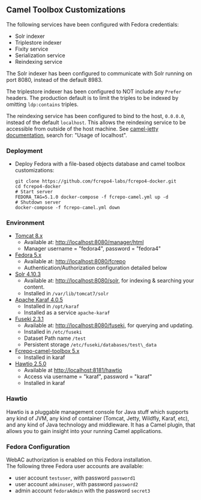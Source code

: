 ## Camel Toolbox Customizations

The following services have been configured with Fedora credentials:
* Solr indexer
* Triplestore indexer
* Fixity service
* Serialization service
* Reindexing service

The Solr indexer has been configured to communicate with Solr running on port 8080, instead of the default 8983.

The triplestore indexer has been configured to NOT include any `Prefer` headers. The production default is to limit the triples to be indexed by omitting `ldp:contains` triples.

The reindexing service has been configured to bind to the host, `0.0.0.0`, instead of the default `localhost`. This allows the reindexing service to be accessible from outside of the host machine. See [camel-jetty documentation](http://camel.apache.org/jetty.html), search for: "Usage of localhost".

### Deployment
* Deploy Fedora with a file-based objects database and camel toolbox customizations:

	```
	git clone https://github.com/fcrepo4-labs/fcrepo4-docker.git
	cd fcrepo4-docker
    # Start server
    FEDORA_TAG=5.1.0 docker-compose -f fcrepo-camel.yml up -d
    # Shutdown server
    docker-compose -f fcrepo-camel.yml down
    ```

### Environment

* [Tomcat 8.x](http://tomcat.apache.org)
    * Available at:  [http://localhost:8080/manager/html](http://localhost:8080/manager/html)
    * Manager username = "fedora4", password = "fedora4"
* [Fedora 5.x](http://fedorarepository.org)
    * Available at: [http://localhost:8080/fcrepo](http://localhost:8080/fcrepo)
    * Authentication/Authorization configuration detailed below
* [Solr 4.10.3](http://lucene.apache.org/solr/)
    * Available at: [http://localhost:8080/solr](http://localhost:8080/solr), for indexing & searching your content.
    * Installed in `/var/lib/tomcat7/solr`
* [Apache Karaf 4.0.5](http://karaf.apache.org/)
    * Installed in `/opt/karaf`
    * Installed as a service `apache-karaf` 
* [Fuseki 2.3.1](http://jena.apache.org/documentation/fuseki2/)
    * Available at: [http://localhost:8080/fuseki](http://localhost:8080/fuseki), for querying and updating.
    * Installed in `/etc/fuseki`
    * Dataset Path name `/test`
    * Persistent storage `/etc/fuseki/databases/test\_data`
* [Fcrepo-camel-toolbox 5.x](https://github.com/fcrepo4-exts/fcrepo-camel-toolbox)
    * Installed in karaf
* [Hawtio 2.5.0](https://hawt.io/)
    * Available at [http://localhost:8181/hawtio](http://localhost:8181/hawtio)
    * Access via username = "karaf", password = "karaf"
    * Installed in karaf

### Hawtio

Hawtio is a pluggable management console for Java stuff which supports any kind of JVM, any kind of container (Tomcat, Jetty, Wildfly, Karaf, etc), and any kind of Java technology and middleware. It has a Camel plugin, that allows you to gain insight into your running Camel applications.

### Fedora Configuration
WebAC authorization is enabled on this Fedora installation.  
The following three Fedora user accounts are available:
 * user account `testuser`, with password `password1`
 * user account `adminuser`, with password `password2`
 * admin account `fedoraAdmin` with the password `secret3`
